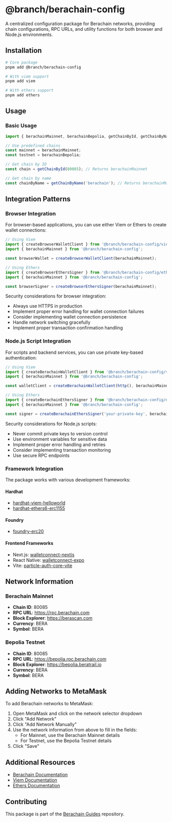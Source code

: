 # @branch/berachain-config

A centralized configuration package for Berachain networks, providing chain configurations, RPC URLs, and utility functions for both browser and Node.js environments.

## Installation

```bash
# Core package
pnpm add @branch/berachain-config

# With viem support
pnpm add viem

# With ethers support
pnpm add ethers
```

## Usage

### Basic Usage

```typescript
import { berachainMainnet, berachainBepolia, getChainById, getChainByName } from '@branch/berachain-config';

// Use predefined chains
const mainnet = berachainMainnet;
const testnet = berachainBepolia;

// Get chain by ID
const chain = getChainById(80085); // Returns berachainMainnet

// Get chain by name
const chainByName = getChainByName('berachain'); // Returns berachainMainnet
```

## Integration Patterns

### Browser Integration

For browser-based applications, you can use either Viem or Ethers to create wallet connections:

```typescript
// Using Viem
import { createBrowserWalletClient } from '@branch/berachain-config/viem';
import { berachainMainnet } from '@branch/berachain-config';

const browserWallet = createBrowserWalletClient(berachainMainnet);

// Using Ethers
import { createBrowserEthersSigner } from '@branch/berachain-config/ethers';
import { berachainMainnet } from '@branch/berachain-config';

const browserSigner = createBrowserEthersSigner(berachainMainnet);
```

Security considerations for browser integration:
- Always use HTTPS in production
- Implement proper error handling for wallet connection failures
- Consider implementing wallet connection persistence
- Handle network switching gracefully
- Implement proper transaction confirmation handling

### Node.js Script Integration

For scripts and backend services, you can use private key-based authentication:

```typescript
// Using Viem
import { createBerachainWalletClient } from '@branch/berachain-config/viem';
import { berachainMainnet } from '@branch/berachain-config';

const walletClient = createBerachainWalletClient(http(), berachainMainnet);

// Using Ethers
import { createBerachainEthersSigner } from '@branch/berachain-config/ethers';
import { berachainMainnet } from '@branch/berachain-config';

const signer = createBerachainEthersSigner('your-private-key', berachainMainnet);
```

Security considerations for Node.js scripts:
- Never commit private keys to version control
- Use environment variables for sensitive data
- Implement proper error handling and retries
- Consider implementing transaction monitoring
- Use secure RPC endpoints

### Framework Integration

The package works with various development frameworks:

#### Hardhat
- [hardhat-viem-helloworld](../../apps/hardhat-viem-helloworld)
- [hardhat-ethers6-erc1155](../../apps/hardhat-ethers6-erc1155)

#### Foundry
- [foundry-erc20](../../apps/foundry-erc20)

#### Frontend Frameworks
- Next.js: [walletconnect-nextjs](../../apps/walletconnect-nextjs)
- React Native: [walletconnect-expo](../../apps/walletconnect-expo)
- Vite: [particle-auth-core-vite](../../apps/particle-auth-core-vite)

## Network Information

### Berachain Mainnet
- **Chain ID**: 80085
- **RPC URL**: https://rpc.berachain.com
- **Block Explorer**: https://berascan.com
- **Currency**: BERA
- **Symbol**: BERA

### Bepolia Testnet
- **Chain ID**: 80085
- **RPC URL**: https://bepolia.rpc.berachain.com
- **Block Explorer**: https://bepolia.beratrail.io
- **Currency**: BERA
- **Symbol**: BERA

## Adding Networks to MetaMask

To add Berachain networks to MetaMask:

1. Open MetaMask and click on the network selector dropdown
2. Click "Add Network"
3. Click "Add Network Manually"
4. Use the network information from above to fill in the fields:
   - For Mainnet, use the Berachain Mainnet details
   - For Testnet, use the Bepolia Testnet details
5. Click "Save"

## Additional Resources

- [Berachain Documentation](https://docs.berachain.com/)
- [Viem Documentation](https://viem.sh)
- [Ethers Documentation](https://docs.ethers.org/v6/)

## Contributing

This package is part of the [Berachain Guides](https://github.com/berachain/guides) repository. 